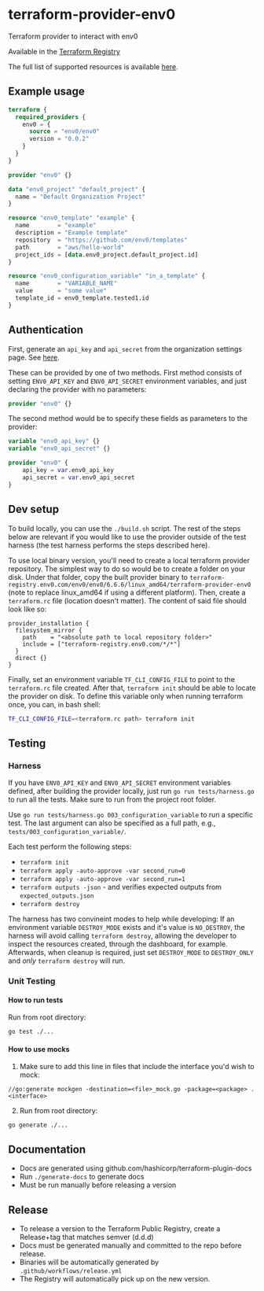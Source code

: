 # terraform-provider-env0

Terraform provider to interact with env0

Available in the [Terraform Registry](https://registry.terraform.io/providers/env0/env0/latest)

The full list of supported resources is available [here](https://registry.terraform.io/providers/env0/env0/latest/docs).

## Example usage

```terraform
terraform {
  required_providers {
    env0 = {
      source = "env0/env0"
      version = "0.0.2"
    }
  }
}

provider "env0" {}

data "env0_project" "default_project" {
  name = "Default Organization Project"
}

resource "env0_template" "example" {
  name        = "example"
  description = "Example template"
  repository  = "https://github.com/env0/templates"
  path        = "aws/hello-world"
  project_ids = [data.env0_project.default_project.id]
}

resource "env0_configuration_variable" "in_a_template" {
  name        = "VARIABLE_NAME"
  value       = "some value"
  template_id = env0_template.tested1.id
}
```

## Authentication

First, generate an `api_key` and `api_secret` from the organization settings page.
See [here](https://docs.env0.com/reference#authentication).

These can be provided by one of two methods. First method consists of setting `ENV0_API_KEY` and `ENV0_API_SECRET` environment variables, and just declaring the provider with no parameters:

```terraform
provider "env0" {}
```

The second method would be to specify these fields as parameters to the provider:

```terraform
variable "env0_api_key" {}
variable "env0_api_secret" {}

provider "env0" {
    api_key = var.env0_api_key
    api_secret = var.env0_api_secret
}
```

## Dev setup

To build locally, you can use the `./build.sh` script.
The rest of the steps below are relevant if you would like to use the provider outside of the test harness (the test harness performs the steps described here).

To use local binary version, you'll need to create a local terraform provider repository.
The simplest way to do so would be to create a folder on your disk.
Under that folder, copy the built provider binary to `terraform-registry.env0.com/env0/env0/6.6.6/linux_amd64/terraform-provider-env0` (note to replace linux_amd64 if using a different platform).
Then, create a `terraform.rc` file (location doesn't matter).
The content of said file should look like so:

```
provider_installation {
  filesystem_mirror {
    path    = "<absolute path to local repository folder>"
    include = ["terraform-registry.env0.com/*/*"]
  }
  direct {}
}
```

Finally, set an environment variable `TF_CLI_CONFIG_FILE` to point to the `terraform.rc` file created.
After that, `terraform init` should be able to locate the provider on disk.
To define this variable only when running terraform once, you can, in bash shell:

```bash
TF_CLI_CONFIG_FILE=<terraform.rc path> terraform init
```

## Testing

### Harness
If you have `ENV0_API_KEY` and `ENV0_API_SECRET` environment variables defined, after building the provider locally, just run `go run tests/harness.go` to run all the tests. Make sure to run from the project root folder.

Use `go run tests/harness.go 003_configuration_variable` to run a specific test.
The last argument can also be specified as a full path, e.g., `tests/003_configuration_variable/`.

Each test perform the following steps:

- `terraform init`
- `terraform apply -auto-approve -var second_run=0`
- `terraform apply -auto-approve -var second_run=1`
- `terraform outputs -json` - and verifies expected outputs from `expected_outputs.json`
- `terraform destroy`


The harness has two convineint modes to help while developing: If an environment variable `DESTROY_MODE` exists and it's value is `NO_DESTROY`, the harness will avoid calling `terraform destroy`, allowing the developer to inspect the resources created, through the dashboard, for example.
Afterwards, when cleanup is required, just set `DESTROY_MODE` to `DESTROY_ONLY` and _only_ `terraform destroy` will run.

### Unit Testing
#### How to run tests
Run from root directory:
```shell
go test ./...
```

#### How to use mocks
1. Make sure to add this line in files that include the interface you'd wish to mock:
```
//go:generate mockgen -destination=<file>_mock.go -package=<package> . <interface>
```

2. Run from root directory:
```shell
go generate ./...
```

## Documentation
- Docs are generated using github.com/hashicorp/terraform-plugin-docs
- Run `./generate-docs` to generate docs
- Must be run manually before releasing a version

## Release
- To release a version to the Terraform Public Registry, create a Release+tag that matches semver (d.d.d)
- Docs must be generated manually and committed to the repo before release.
- Binaries will be automatically generated by `.github/workflows/release.yml`
- The Registry will automatically pick up on the new version.

